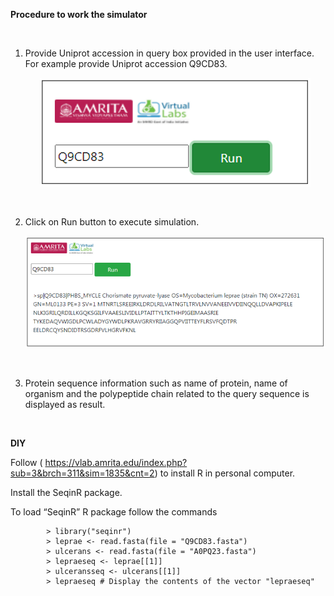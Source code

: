 
**Procedure to work the simulator**

&nbsp;
1.	Provide Uniprot accession in query box provided in the user interface. For example provide Uniprot accession Q9CD83.

     <center><img src="images/7.1.png" title="" /></center>
&nbsp;


2.	Click on Run button to execute simulation.

     <center><img src="images/7.2.png" title="" /></center>
&nbsp;


3.	Protein sequence information such as name of protein, name of organism and the polypeptide chain related to the query sequence is displayed as result.  

&ensp;

**DIY**





Follow ( https://vlab.amrita.edu/index.php?sub=3&brch=311&sim=1835&cnt=2) to install R in personal computer.

Install the SeqinR package.

To load “SeqinR” R package follow the commands

            > library("seqinr")
            > leprae <- read.fasta(file = "Q9CD83.fasta")
            > ulcerans <- read.fasta(file = "A0PQ23.fasta")
            > lepraeseq <- leprae[[1]]
            > ulceransseq <- ulcerans[[1]]
            > lepraeseq # Display the contents of the vector "lepraeseq" 


